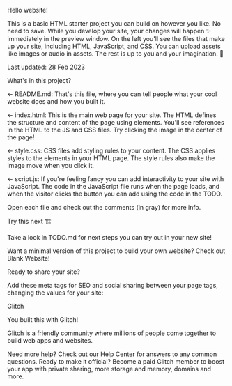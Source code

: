 Hello website!

This is a basic HTML starter project you can build on however you like. No need to save. While you develop your site, your changes will happen ✨ immediately in the preview window. On the left you'll see the files that make up your site, including HTML, JavaScript, and CSS. You can upload assets like images or audio in assets. The rest is up to you and your imagination. 🦄

Last updated: 28 Feb 2023

What's in this project?

← README.md: That's this file, where you can tell people what your cool website does and how you built it.

← index.html: This is the main web page for your site. The HTML defines the structure and content of the page using elements. You'll see references in the HTML to the JS and CSS files. Try clicking the image in the center of the page!

← style.css: CSS files add styling rules to your content. The CSS applies styles to the elements in your HTML page. The style rules also make the image move when you click it.

← script.js: If you're feeling fancy you can add interactivity to your site with JavaScript. The code in the JavaScript file runs when the page loads, and when the visitor clicks the button you can add using the code in the TODO.

Open each file and check out the comments (in gray) for more info.

Try this next 🏗️

Take a look in TODO.md for next steps you can try out in your new site!

Want a minimal version of this project to build your own website? Check out Blank Website!

Ready to share your site?

Add these meta tags for SEO and social sharing between your page <head></head> tags, changing the values for your site:

<link rel="canonical" href="https://glitch-hello-website.glitch.me/" />
<meta name="description" content="A simple website, built with Glitch. Remix it to get your own."/>
<meta name="robots" content="index,follow" />
<meta property="og:title" content="Hello World!" />
<meta property="og:type" content="article" />
<meta property="og:url" content="https://glitch-hello-website.glitch.me/" />
<meta property="og:description" content="A simple website, built with Glitch. Remix it to get your own."/>
<meta property="og:image" content="https://cdn.glitch.com/605e2a51-d45f-4d87-a285-9410ad350515%2Fhello-website-social.png?v=1616712748147"/>
<meta name="twitter:card" content="summary" />
Glitch

You built this with Glitch!

Glitch is a friendly community where millions of people come together to build web apps and websites.

Need more help? Check out our Help Center for answers to any common questions.
Ready to make it official? Become a paid Glitch member to boost your app with private sharing, more storage and memory, domains and more.
